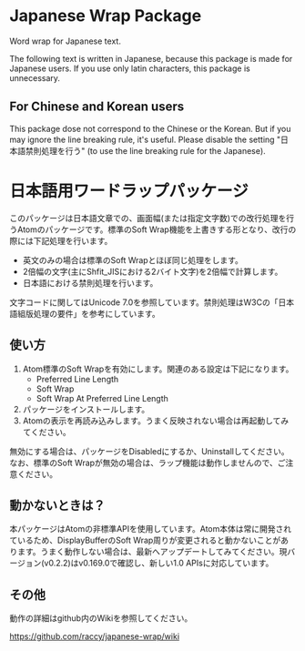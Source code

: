 # Japanese Wrap Package

Word wrap for Japanese text.

The following text is written in Japanese, because this package is made for Japanese users. If you use only latin characters, this package is unnecessary.

## For Chinese and Korean users

This package dose not correspond to the Chinese or the Korean. But if you may ignore the line breaking rule, it's useful. Please disable the setting "日本語禁則処理を行う" (to use the line breaking rule for the Japanese).

# 日本語用ワードラップパッケージ
このパッケージは日本語文章での、画面幅(または指定文字数)での改行処理を行うAtomのパッケージです。標準のSoft Wrap機能を上書きする形となり、改行の際には下記処理を行います。

* 英文のみの場合は標準のSoft Wrapとほぼ同じ処理をします。
* 2倍幅の文字(主にShfit_JISにおける2バイト文字)を2倍幅で計算します。
* 日本語における禁則処理を行います。

文字コードに関してはUnicode 7.0を参照しています。禁則処理はW3Cの「日本語組版処理の要件」を参考にしています。

## 使い方
1. Atom標準のSoft Wrapを有効にします。関連のある設定は下記になります。
    * Preferred Line Length
    * Soft Wrap
    * Soft Wrap At Preferred Line Length
2. パッケージをインストールします。
3. Atomの表示を再読み込みします。うまく反映されない場合は再起動してみてください。

無効にする場合は、パッケージをDisabledにするか、Uninstallしてください。なお、標準のSoft Wrapが無効の場合は、ラップ機能は動作しませんので、ご注意ください。

## 動かないときは？
本パッケージはAtomの非標準APIを使用しています。Atom本体は常に開発されているため、DisplayBufferのSoft Wrap周りが変更されると動かないことがあります。うまく動作しない場合は、最新へアップデートしてみてください。現バージョン(v0.2.2)はv0.169.0で確認し、新しい1.0 APIsに対応しています。

## その他
動作の詳細はgithub内のWikiを参照してください。

https://github.com/raccy/japanese-wrap/wiki
